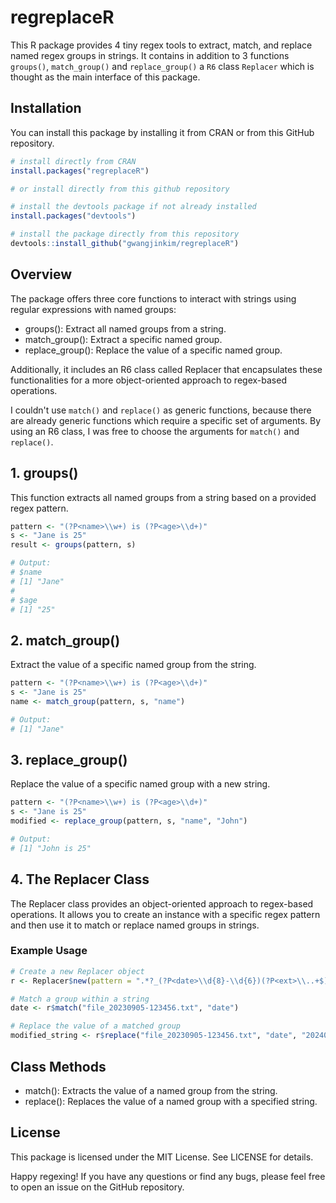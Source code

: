 # regreplaceR

This R package provides 4 tiny regex tools to extract, match, and replace named regex groups in strings. 
It contains in addition to 3 functions `groups()`, `match_group()` and `replace_group()` a `R6` class `Replacer` 
which is thought as the main interface of this package.

## Installation

You can install this package by installing it from CRAN or from this GitHub repository.

```r
# install directly from CRAN
install.packages("regreplaceR")

# or install directly from this github repository

# install the devtools package if not already installed
install.packages("devtools")

# install the package directly from this repository
devtools::install_github("gwangjinkim/regreplaceR")
```

## Overview

The package offers three core functions to interact with strings using regular expressions with named groups:

- groups(): Extract all named groups from a string.
- match_group(): Extract a specific named group.
- replace_group(): Replace the value of a specific named group.

Additionally, it includes an R6 class called Replacer that encapsulates these functionalities for a more 
object-oriented approach to regex-based operations.

I couldn't use `match()` and `replace()` as generic functions, because there are already generic functions
which require a specific set of arguments.
By using an R6 class, I was free to choose the arguments for `match()` and `replace()`.

## 1. groups()

This function extracts all named groups from a string based on a provided regex pattern.

```r
pattern <- "(?P<name>\\w+) is (?P<age>\\d+)"
s <- "Jane is 25"
result <- groups(pattern, s)

# Output:
# $name
# [1] "Jane"
#
# $age
# [1] "25"
```

## 2. match_group()

Extract the value of a specific named group from the string.

```r
pattern <- "(?P<name>\\w+) is (?P<age>\\d+)"
s <- "Jane is 25"
name <- match_group(pattern, s, "name")

# Output:
# [1] "Jane"
```

## 3. replace_group()

Replace the value of a specific named group with a new string.

```r
pattern <- "(?P<name>\\w+) is (?P<age>\\d+)"
s <- "Jane is 25"
modified <- replace_group(pattern, s, "name", "John")

# Output:
# [1] "John is 25"
```

## 4. The Replacer Class

The Replacer class provides an object-oriented approach to 
regex-based operations. It allows you to create an instance 
with a specific regex pattern and then use it to match or replace 
named groups in strings.

### Example Usage

```r
# Create a new Replacer object
r <- Replacer$new(pattern = ".*?_(?P<date>\\d{8}-\\d{6})(?P<ext>\\..+$)")

# Match a group within a string
date <- r$match("file_20230905-123456.txt", "date")

# Replace the value of a matched group
modified_string <- r$replace("file_20230905-123456.txt", "date", "20240905-123456")
```

## Class Methods

- match(): Extracts the value of a named group from the string.
- replace(): Replaces the value of a named group with a specified string.

## License

This package is licensed under the MIT License. See LICENSE for details.

Happy regexing! If you have any questions or find any bugs, please feel 
free to open an issue on the GitHub repository.

